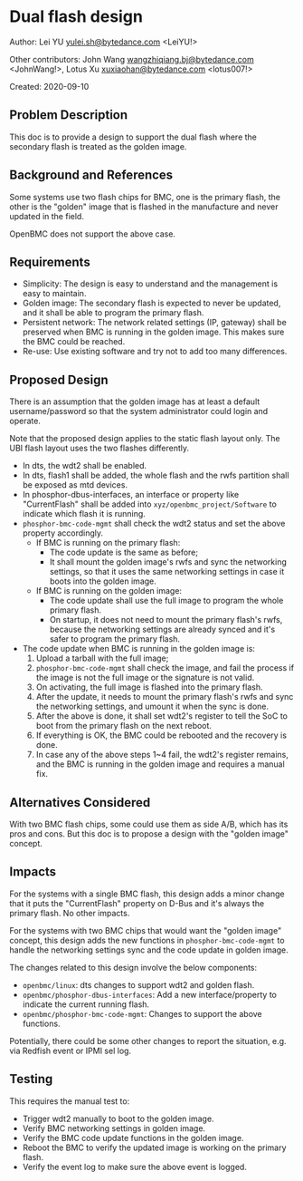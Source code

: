 # Dual flash design

Author: Lei YU <yulei.sh@bytedance.com> <LeiYU!>

Other contributors: John Wang <wangzhiqiang.bj@bytedance.com> <JohnWang!>,
                    Lotus Xu <xuxiaohan@bytedance.com> <lotus007!>

Created: 2020-09-10


## Problem Description

This doc is to provide a design to support the dual flash where the secondary
flash is treated as the golden image.


## Background and References

Some systems use two flash chips for BMC, one is the primary flash, the other
is the "golden" image that is flashed in the manufacture and never updated in
the field.

OpenBMC does not support the above case.


## Requirements

- Simplicity: The design is easy to understand and the management is easy to
  maintain.
- Golden image: The secondary flash is expected to never be updated, and it
  shall be able to program the primary flash.
- Persistent network: The network related settings (IP, gateway) shall be
  preserved when BMC is running in the golden image. This makes sure the BMC
  could be reached.
- Re-use: Use existing software and try not to add too many differences.


## Proposed Design

There is an assumption that the golden image has at least a default
username/password so that the system administrator could login and operate.

Note that the proposed design applies to the static flash layout only. The UBI
flash layout uses the two flashes differently.

* In dts, the wdt2 shall be enabled.
* In dts, flash1 shall be added, the whole flash and the rwfs partition shall
  be exposed as mtd devices.
* In phosphor-dbus-interfaces, an interface or property like "CurrentFlash"
  shall be added into `xyz/openbmc_project/Software` to indicate which flash
  it is running.
* `phosphor-bmc-code-mgmt` shall check the wdt2 status and set the above
  property accordingly.
   * If BMC is running on the primary flash:
      * The code update is the same as before;
      * It shall mount the golden image's rwfs and sync the networking
        settings, so that it uses the same networking settings in case it
        boots into the golden image.
   * If BMC is running on the golden image:
      * The code update shall use the full image to program the whole primary
        flash.
      * On startup, it does not need to mount the primary flash's rwfs,
        because the networking settings are already synced and it's safer to
        program the primary flash.
* The code update when BMC is running in the golden image is:
   1. Upload a tarball with the full image;
   2. `phosphor-bmc-code-mgmt` shall check the image, and fail the process if
      the image is not the full image or the signature is not valid.
   3. On activating, the full image is flashed into the primary flash.
   4. After the update, it needs to mount the primary flash's rwfs and sync
      the networking settings, and umount it when the sync is done.
   5. After the above is done, it shall set wdt2's register to tell the SoC
      to boot from the primary flash on the next reboot.
   6. If everything is OK, the BMC could be rebooted and the recovery is done.
   7. In case any of the above steps 1~4 fail, the wdt2's register remains,
      and the BMC is running in the golden image and requires a manual fix.


## Alternatives Considered

With two BMC flash chips, some could use them as side A/B, which has its pros
and cons.
But this doc is to propose a design with the "golden image" concept.


## Impacts

For the systems with a single BMC flash, this design adds a minor change that
it puts the "CurrentFlash" property on D-Bus and it's always the primary flash.
No other impacts.

For the systems with two BMC chips that would want the "golden image" concept,
this design adds the new functions in `phosphor-bmc-code-mgmt` to handle the
networking settings sync and the code update in golden image.

The changes related to this design involve the below components:

- `openbmc/linux`: dts changes to support wdt2 and golden flash.
- `openbmc/phosphor-dbus-interfaces`: Add a new interface/property to indicate
  the current running flash.
- `openbmc/phosphor-bmc-code-mgmt`: Changes to support the above functions.

Potentially, there could be some other changes to report the situation, e.g.
via Redfish event or IPMI sel log.

## Testing

This requires the manual test to:
* Trigger wdt2 manually to boot to the golden image.
* Verify BMC networking settings in golden image.
* Verify the BMC code update functions in the golden image.
* Reboot the BMC to verify the updated image is working on the primary flash.
* Verify the event log to make sure the above event is logged.


